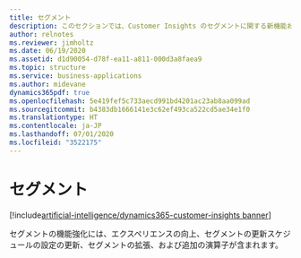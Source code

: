 ```yaml
---
title: セグメント
description: このセクションでは、Customer Insights のセグメントに関する新機能および更新された機能の一覧を示します。
author: relnotes
ms.reviewer: jimholtz
ms.date: 06/19/2020
ms.assetid: d1d90054-d78f-ea11-a811-000d3a8faea9
ms.topic: structure
ms.service: business-applications
ms.author: midevane
dynamics365pdf: true
ms.openlocfilehash: 5e419fef5c733aecd991bd4201ac23ab8aa099ad
ms.sourcegitcommit: b4383db1666141e3c62ef493ca522cd5ae34e1f0
ms.translationtype: HT
ms.contentlocale: ja-JP
ms.lasthandoff: 07/01/2020
ms.locfileid: "3522175"
---
```

# <a name="segments"></a>セグメント

[!include[artificial-intelligence/dynamics365-customer-insights banner](../includes/artificial-intelligence/dynamics365-customer-insights.md)]

<!--structure start-->
セグメントの機能強化には、エクスペリエンスの向上、セグメントの更新スケジュールの設定の更新、セグメントの拡張、および追加の演算子が含まれます。
<!--structure end-->



